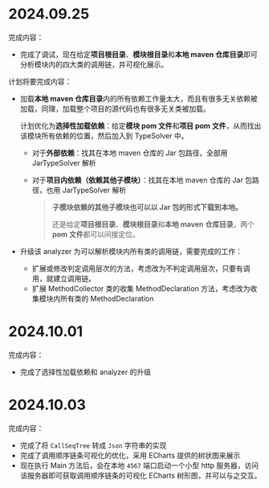 # 2024.09.25

完成内容：

- 完成了调试，现在给定**项目根目录**、**模块根目录**和**本地 maven 仓库目录**即可分析模块内的四大类的调用链，并可视化展示。

计划将要完成内容：

- 加载**本地 maven 仓库目录**内的所有依赖工作量太大，而且有很多无关依赖被加载，同理，加载整个项目的源代码也有很多无关类被加载。

  计划优化为**选择性加载依赖**：给定**模块 pom 文件**和**项目 pom 文件**，从而找出该模块所有依赖的位置，然后加入到 TypeSolver 中。

  - 对于**外部依赖**：找其在本地 maven 仓库的 Jar 包路径，全部用 JarTypeSolver 解析

  - 对于**项目内依赖（依赖其他子模块）**：找其在本地 maven 仓库的 Jar 包路径，也用 JarTypeSolver 解析

    > **子模块依赖的其他子模块也可以以 Jar 包的形式下载到本地。**
    >
    > 还是给定**项目根目录**、**模块根目录**和**本地 maven 仓库目录**，两个 **pom 文件**都可以间接定位。

- 升级该 analyzer 为可以解析模块内所有类的调用链，需要完成的工作：

  - 扩展或修改判定调用层次的方法，考虑改为不判定调用层次，只要有调用，就建立调用链。
  - 扩展 MethodCollector 类的收集 MethodDeclaration 方法，考虑改为收集模块内所有类的 MethodDeclaration



# 2024.10.01

完成内容：

- 完成了选择性加载依赖和 analyzer 的升级



# 2024.10.03

完成内容：

- 完成了将 `CallSeqTree` 转成 `Json` 字符串的实现
- 完成了调用顺序链条可视化的优化，采用 ECharts 提供的树状图来展示
- 现在执行 Main 方法后，会在本地 `4567` 端口启动一个小型 http 服务器，访问该服务器即可获取调用顺序链条的可视化 ECharts 树形图，并可以与之交互。